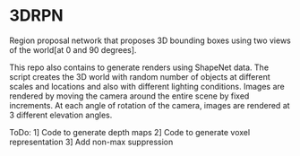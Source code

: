 # 3DRPN
Region proposal network that proposes 3D bounding boxes using two views of
the world[at 0 and 90 degrees]. 

This repo also contains to generate renders using ShapeNet data. The script creates the 3D world with random number of objects at different scales and locations and also with different lighting conditions. Images are rendered by moving the camera around the entire scene by fixed increments. At each angle of rotation of the camera, images are rendered at 3 different elevation angles. 


ToDo:
1] Code to generate depth maps
2] Code to generate voxel representation
3] Add non-max suppression


